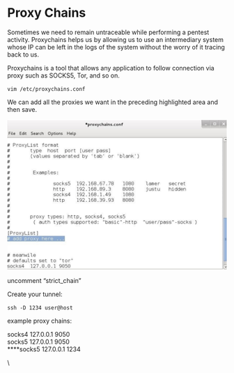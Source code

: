 # Proxy Chains

Sometimes we need to remain untraceable while performing a pentest activity. Proxychains helps us by allowing us to use an intermediary system whose IP can be left in the logs of the system without the worry of it tracing back to us.

Proxychains is a tool that allows any application to follow connection via proxy such as SOCKS5, Tor, and so on.

```
vim /etc/proxychains.conf
```

We can add all the proxies we want in the preceding highlighted area and then save.

![](../../.gitbook/assets/image.png)

uncomment “strict\_chain”

Create your tunnel:

```
ssh -D 1234 user@host
```

example proxy chains:

socks4 127.0.0.1 9050\
socks5 127.0.0.1 9050\
****socks5 127.0.0.1 1234



\


